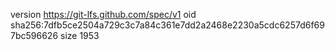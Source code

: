 version https://git-lfs.github.com/spec/v1
oid sha256:7dfb5ce2504a729c3c7a84c361e7dd2a2468e2230a5cdc6257d6f697bc596626
size 1953
